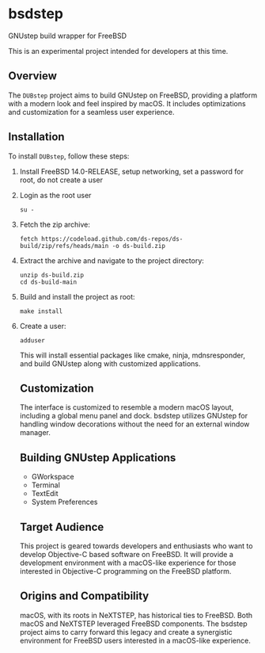 # bsdstep
GNUstep build wrapper for FreeBSD

This is an experimental project intended for developers at this time.

## Overview

The `DUBstep` project aims to build GNUstep on FreeBSD, providing a platform with a modern look and feel inspired by macOS. It includes optimizations and customization for a seamless user experience.

## Installation

To install `DUBstep`, follow these steps:

1. Install FreeBSD 14.0-RELEASE, setup networking, set a password for root, do not create a user
2. Login as the root user
   ```
   su -
   ```
3. Fetch the zip archive:
   ```
   fetch https://codeload.github.com/ds-repos/ds-build/zip/refs/heads/main -o ds-build.zip
   ```
4. Extract the archive and navigate to the project directory:
   ```
   unzip ds-build.zip
   cd ds-build-main
   ```
5. Build and install the project as root:
   ```
   make install
   ```
6. Create a user:
   ```
   adduser
   ```

   This will install essential packages like cmake, ninja, mdnsresponder, and build GNUstep along with customized applications.

   ## Customization

   The interface is customized to resemble a modern macOS layout, including a global menu panel and dock. bsdstep utilizes GNUstep for handling window decorations without the need for an external window manager.

   ## Building GNUstep Applications

   * GWorkspace
   * Terminal
   * TextEdit
   * System Preferences

   ## Target Audience

   This project is geared towards developers and enthusiasts who want to develop Objective-C based software on FreeBSD. It will provide a development environment with a macOS-like experience for those interested in Objective-C programming on the FreeBSD platform.

   ## Origins and Compatibility

   macOS, with its roots in NeXTSTEP, has historical ties to FreeBSD. Both macOS and NeXTSTEP leveraged FreeBSD components. The bsdstep project aims to carry forward this legacy and create a synergistic environment for FreeBSD users interested in a macOS-like experience.
